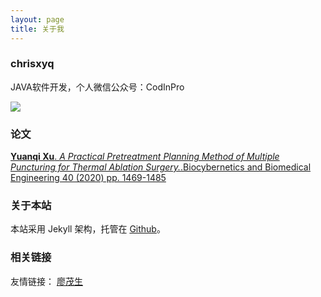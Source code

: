 ```yaml
---
layout: page
title: 关于我 
---
```


### chrisxyq

JAVA软件开发，个人微信公众号：CodInPro

![](https://gitee.com/chrisxyq/picgo/raw/master/https://gitee.com/chrisxyq/qrcode_for_gh_9dacab5b2e50_258%20(2).jpg)

### 论文

[__Yuanqi Xu__. _A Practical Pretreatment Planning Method of Multiple Puncturing for Thermal Ablation Surgery._.Biocybernetics and Biomedical Engineering 40 (2020) pp. 1469-1485](https://www.sciencedirect.com/science/article/abs/pii/S020852162030098X?via%3Dihub)

### 关于本站

本站采用 Jekyll 架构，托管在 [Github](https://github.com/chrisxyq/chrisxyq.github.io.git)。

### 相关链接

友情链接： [廖茂生](https://blog.bobliao.xyz/)



